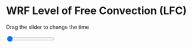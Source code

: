<h1>WRF Level of Free Convection (LFC)</h1>
<p>Drag the slider to change the time</p>

<div class="slidecontainer">
<input oninput='setImage(this)' class="slider" type="range" min="0" max="31" value="0" step="1" />
<img id='img'/>
</div>

<script>
var img = document.getElementById('img');
var img_array = ['/assets/images/wrf/lc_wrfout_d01_2020-06-02_12:00:00.png',
'/assets/images/wrf/lc_wrfout_d01_2020-06-02_13:00:00.png',
'/assets/images/wrf/lc_wrfout_d01_2020-06-02_14:00:00.png',
'/assets/images/wrf/lc_wrfout_d01_2020-06-02_15:00:00.png',
'/assets/images/wrf/lc_wrfout_d01_2020-06-02_16:00:00.png',
'/assets/images/wrf/lc_wrfout_d01_2020-06-02_17:00:00.png',
'/assets/images/wrf/lc_wrfout_d01_2020-06-02_18:00:00.png',
'/assets/images/wrf/lc_wrfout_d01_2020-06-02_19:00:00.png',
'/assets/images/wrf/lc_wrfout_d01_2020-06-02_20:00:00.png',
'/assets/images/wrf/lc_wrfout_d01_2020-06-02_21:00:00.png',
'/assets/images/wrf/lc_wrfout_d01_2020-06-02_22:00:00.png',
'/assets/images/wrf/lc_wrfout_d01_2020-06-02_23:00:00.png',
'/assets/images/wrf/lc_wrfout_d01_2020-06-03_00:00:00.png',
'/assets/images/wrf/lc_wrfout_d01_2020-06-03_01:00:00.png',
'/assets/images/wrf/lc_wrfout_d01_2020-06-03_02:00:00.png',
'/assets/images/wrf/lc_wrfout_d01_2020-06-03_03:00:00.png',
'/assets/images/wrf/lc_wrfout_d01_2020-06-03_04:00:00.png',
'/assets/images/wrf/lc_wrfout_d01_2020-06-03_05:00:00.png',
'/assets/images/wrf/lc_wrfout_d01_2020-06-03_06:00:00.png',
'/assets/images/wrf/lc_wrfout_d01_2020-06-03_07:00:00.png',
'/assets/images/wrf/lc_wrfout_d01_2020-06-03_08:00:00.png',
'/assets/images/wrf/lc_wrfout_d01_2020-06-03_09:00:00.png',
'/assets/images/wrf/lc_wrfout_d01_2020-06-03_10:00:00.png',
'/assets/images/wrf/lc_wrfout_d01_2020-06-03_11:00:00.png',
'/assets/images/wrf/lc_wrfout_d01_2020-06-03_12:00:00.png',
'/assets/images/wrf/lc_wrfout_d01_2020-06-03_13:00:00.png',
'/assets/images/wrf/lc_wrfout_d01_2020-06-03_14:00:00.png',
'/assets/images/wrf/lc_wrfout_d01_2020-06-03_15:00:00.png',
'/assets/images/wrf/lc_wrfout_d01_2020-06-03_16:00:00.png',
'/assets/images/wrf/lc_wrfout_d01_2020-06-03_17:00:00.png',
'/assets/images/wrf/lc_wrfout_d01_2020-06-03_18:00:00.png',];
function setImage(obj)
{
        var value = obj.value;
        img.src = img_array[value];

}
</script>
